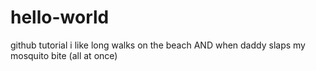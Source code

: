 # hello-world
github tutorial
i like long walks on the beach AND when daddy slaps my mosquito bite (all at once)
